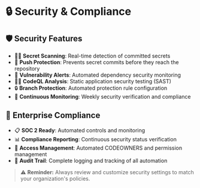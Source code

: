 # 🔒 Security & Compliance

## 🛡️ Security Features
- 🕵️‍♂️ **Secret Scanning**: Real-time detection of committed secrets
- 🚫 **Push Protection**: Prevents secret commits before they reach the repository
- 🛑 **Vulnerability Alerts**: Automated dependency security monitoring
- 🧑‍💻 **CodeQL Analysis**: Static application security testing (SAST)
- 🔒 **Branch Protection**: Automated protection rule configuration
- 📅 **Continuous Monitoring**: Weekly security verification and compliance

## 🏢 Enterprise Compliance
- 📋 **SOC 2 Ready**: Automated controls and monitoring
- 📊 **Compliance Reporting**: Continuous security status verification
- 🔐 **Access Management**: Automated CODEOWNERS and permission management
- 📝 **Audit Trail**: Complete logging and tracking of all automation

> ⚠️ **Reminder:** Always review and customize security settings to match your organization's policies.
